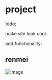 # project

todo;

make site look cool:

add functionality:

## renmei

![image](https://i0.wp.com/beneaththetangles.com/wp-content/uploads/2017/08/hr-1.jpg?ssl=1)
